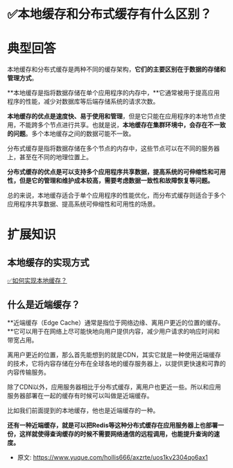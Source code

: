 # ✅本地缓存和分布式缓存有什么区别？
<!--page header-->

<a name="OUeOP"></a>
# 典型回答

本地缓存和分布式缓存是两种不同的缓存架构，**它们的主要区别在于数据的存储和管理方式**。

**本地缓存是指将数据存储在单个应用程序的内存中，**它通常被用于提高应用程序的性能，减少对数据库等后端存储系统的请求次数。

**本地缓存的优点是速度快、易于使用和管理**，但是它只能在应用程序的本地节点使用，不能跨多个节点进行共享。也就是说，**本地缓存在集群环境中，会存在不一致的问题**。多个本地缓存之间的数据可能不一致。

分布式缓存是指将数据存储在多个节点的内存中，这些节点可以在不同的服务器上，甚至在不同的地理位置上。

**分布式缓存的优点是可以支持多个应用程序共享数据，提高系统的可伸缩性和可用性，但是它的管理和维护成本较高，需要考虑数据一致性和故障恢复等问题。**

总的来说，本地缓存适合于单个应用程序的性能优化，而分布式缓存则适合于多个应用程序共享数据、提高系统可伸缩性和可用性的场景。

<a name="YEXM4"></a>
# 扩展知识
<a name="oaNuM"></a>
## 本地缓存的实现方式

[✅如何实现本地缓存？](https://www.yuque.com/hollis666/axzrte/iy5loh8gvzlqolxo?view=doc_embed)

<a name="JGQ4R"></a>
## 什么是近端缓存？

**近端缓存（Edge Cache）通常是指位于网络边缘、离用户更近的位置的缓存。**它可以用于在网络上尽可能快地向用户提供内容，减少用户请求的响应时间和带宽占用。

离用户更近的位置，那么首先能想到的就是CDN，其实它就是一种使用近端缓存的技术，它将内容存储在分布在全球各地的缓存服务器上，以提供更快速和可靠的内容传输服务。

除了CDN以外，应用服务器相比于分布式缓存，离用户也更近一些。所以和应用服务器部署在一起的缓存有时候可以叫做是近端缓存。

比如我们前面提到的本地缓存，他也是近端缓存的一种。

**还有一种近端缓存，就是可以把Redis等这种分布式缓存在应用服务器上也部署一份，这样就使得查询缓存的时候不需要网络通信的远程调用，也能提升查询的速度。**


<!--page footer-->
- 原文: <https://www.yuque.com/hollis666/axzrte/uos1kv2304qo6ax1>